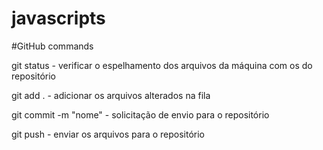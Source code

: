 # javascripts

#GitHub commands

git status - verificar o espelhamento dos arquivos da máquina com os do repositório

git add . - adicionar os arquivos alterados na fila

git commit -m "nome" - solicitação de envio para o repositório

git push - enviar os arquivos para o repositório

